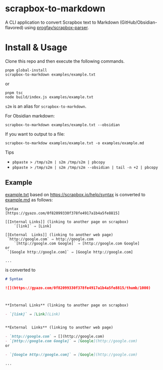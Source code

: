 # scrapbox-to-markdown

A CLI application to convert Scrapbox text to Markdown (GitHub/Obsidian-flavored) using [progfay/scrapbox-parser](https://github.com/progfay/scrapbox-parser).


# Install & Usage

Clone this repo and then execute the following commands.

```
pnpm global-install
scrapbox-to-markdown examples/example.txt
```

or

```
pnpm tsc
node build/index.js examples/example.txt
```

`s2m` is an alias for `scrapbox-to-markdown`.

For Obsidian markdown:
```
scrapbox-to-markdown examples/example.txt --obsidian
```

If you want to output to a file:
```
scrapbox-to-markdow examples/example.txt -o examples/example.md
```

Tips
- `pbpaste > /tmp/s2m | s2m /tmp/s2m | pbcopy`
- `pbpaste > /tmp/s2m | s2m /tmp/s2m --obsidian | tail -n +2 | pbcopy`

## Example

[example.txt](src/example.txt) based on https://scrapbox.io/help/syntax is converted to [example.md](src/example.md) as follows:

```
Syntax
[https://gyazo.com/0f82099330f378fe4917a1b4a5fe8815]

[[Internal Links]] (linking to another page on scrapbox)
	`[link]` ⇒ [Link]

[[External  Links]] (linking to another web page)
 `http://google.com` ⇒ http://google.com
	`[http://google.com Google]` ⇒ [http://google.com Google]
or
 `[Google http://google.com]` ⇒ [Google http://google.com]

...
```

is converted to

```md
# Syntax

![](https://gyazo.com/0f82099330f378fe4917a1b4a5fe8815/thumb/1000)



**Internal Links** (linking to another page on scrapbox)

- `[link]` ⇒ [Link](Link)


**External  Links** (linking to another web page)

- `http://google.com` ⇒ [](http://google.com)
- `[http://google.com Google]` ⇒ [Google](http://google.com)
or

- `[Google http://google.com]` ⇒ [Google](http://google.com)

...
```
